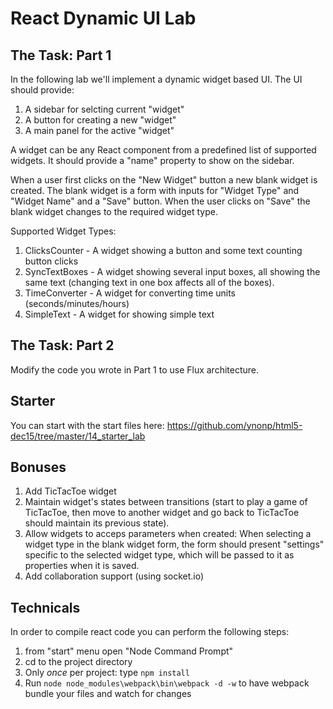 # React Dynamic UI Lab

## The Task: Part 1

In the following lab we'll implement a dynamic widget based UI. The UI should provide:

1. A sidebar for selcting current "widget"
2. A button for creating a new "widget"
3. A main panel for the active "widget"

A widget can be any React component from a predefined list of supported widgets. It should provide a "name" property to show on the sidebar. 

When a user first clicks on the "New Widget" button a new blank widget is created. The blank widget is a form with inputs for "Widget Type" and "Widget Name" and a "Save" button. When the user clicks on "Save" the blank widget changes to the required widget type.

Supported Widget Types:

1. ClicksCounter - A widget showing a button and some text counting button clicks
2. SyncTextBoxes - A widget showing several input boxes, all showing the same text
(changing text in one box affects all of the boxes).
3. TimeConverter - A widget for converting time units (seconds/minutes/hours)
4. SimpleText - A widget for showing simple text

## The Task: Part 2

Modify the code you wrote in Part 1 to use Flux architecture.

## Starter

You can start with the start files here:
https://github.com/ynonp/html5-dec15/tree/master/14_starter_lab

## Bonuses

1. Add TicTacToe widget
2. Maintain widget's states between transitions (start to play a game of TicTacToe, then move to another widget and go back to TicTacToe should maintain its previous state).
3. Allow widgets to acceps parameters when created: When selecting a widget type in the blank widget form, the form should present "settings" specific to the selected widget type, which will be passed to it as properties when it is saved.
4. Add collaboration support (using socket.io)


## Technicals

In order to compile react code you can perform the following steps:

1. from "start" menu open "Node Command Prompt"
2. cd to the project directory
3. Only *once* per project: type `npm install`
4. Run `node node_modules\webpack\bin\webpack -d -w` to have webpack bundle your files and watch for changes



